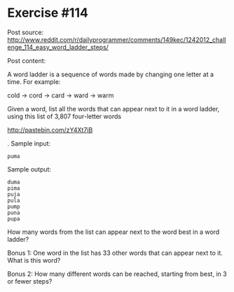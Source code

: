 Exercise #114
===

Post source: http://www.reddit.com/r/dailyprogrammer/comments/149kec/1242012_challenge_114_easy_word_ladder_steps/

Post content:

A word ladder is a sequence of words made by changing one letter at a time. For example:

cold → cord → card → ward → warm

Given a word, list all the words that can appear next to it in a word ladder, using this list of 3,807 four-letter words

http://pastebin.com/zY4Xt7iB
 
. Sample input:

    puma

Sample output:

    duma
    pima
    puja
    pula
    pump
    puna
    pupa

How many words from the list can appear next to the word best in a word ladder?

Bonus 1: One word in the list has 33 other words that can appear next to it. What is this word?

Bonus 2: How many different words can be reached, starting from best, in 3 or fewer steps?
